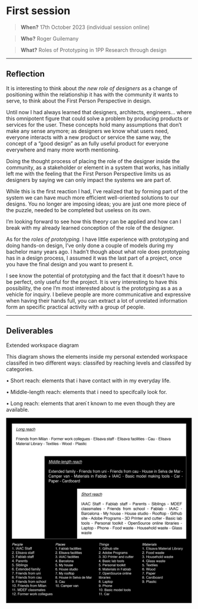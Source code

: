 # **First session**

> **When?** 17th October 2023 (individual session online)

> **Who?** Roger Guilemany

> **What?** Roles of Prototyping in 1PP Research through design

______________________________
## **Reflection**

It is interesting to think about _the new role of designers_ as a change of positioning within the relationship it has with the community it wants to serve, to think about the First Person Perspective in design. 

Until now I had always learned that designers, architects, engineers… where this omnipotent figure that could solve a problem by producing products or services for the user. These concepts hold many assumptions that don’t make any sense anymore; as designers we know what users need, everyone interacts with a new product or service the same way, the concept of a “good design” as an fully useful product for everyone everywhere and many more worth mentioning.

Doing the thought process of placing the role of the designer inside the community, as a stakeholder or element in a system that works, has initially left me with the feeling that the First Person Perspective limits us as designers by saying we can only impact the systems we are part of.

While this is the first reaction I had, I’ve realized that by forming part of the system we can have much more efficient well-oriented solutions to our designs. You no longer are imposing ideas; you are just one more piece of the puzzle, needed to be completed but useless on its own.

I’m looking forward to see how this theory can be applied and how can I break with my already learned conception of the role of the designer.

 
As for the _roles of prototyping._ I have little experience with prototyping and doing hands-on design, I’ve only done a couple of models during my bachelor many years ago. I hadn’t though about what role does prototyping has in a design process, I assumed it was the last part of a project, once you have the final design and you want to present it.

I see know the potential of prototyping and the fact that it doesn’t have to be perfect, only useful for the project. It is very interesting to have this possibility, the one I’m most interested about is the prototyping as a as a vehicle for inquiry. I believe people are more communicative and expressive when having their hands full, you can extract a lot of unrelated information form an specific practical activity with a group of people.

_________________________
## **Deliverables**

Extended workspace diagram

This diagram shows the elements inside my personal extended workspace classifed in two different ways: classifed by reaching levels and classifed by categories.

• Short reach: elements that i have contact with in my everyday life.

• Middle-length reach: elements that i need to specifcally look for.

• Long reach: elements that aren֗ t known to me even though they are available.

![](../images/Design%20Studio/Extended%20workspace-02.jpg)


